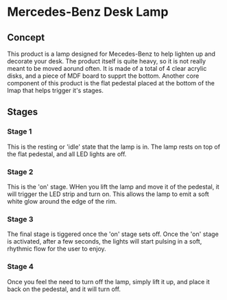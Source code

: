 # Mercedes-Benz Desk Lamp


## Concept
This product is a lamp designed for Mecedes-Benz to help lighten up and decorate your desk. The product itself is quite heavy, so it is not really meant to be moved aorund often. It is made of a total of 4 clear acrylic disks, and a piece of MDF board to supprt the bottom. Another core component of this product is the flat pedestal placed at the bottom of the lmap that helps trigger it's stages.

## Stages

### Stage 1 
This is the resting or 'idle' state that the lamp is in. The lamp rests on top of the flat pedestal, and all LED lights are off.

### Stage 2
This is the 'on' stage. WHen you lift the lamp and move it of the pedestal, it will trigger the LED strip and turn on. This allows the lamp to emit a soft white glow around the edge of the rim. 

### Stage 3
The final stage is tiggered once the 'on' stage sets off. Once the 'on' stage is activated, after a few seconds, the lights will start pulsing in a soft, rhythmic flow for the user to enjoy. 

### Stage 4
Once you feel the need to turn off the lamp, simply lift it up, and place it back on the pedestal, and it will turn off. 

